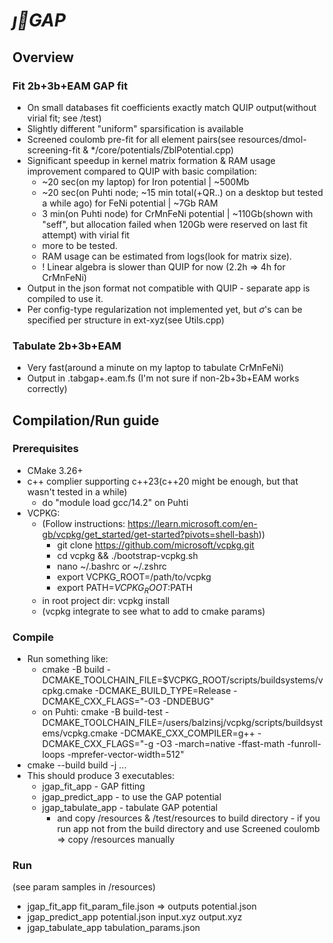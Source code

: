# $\vec{ȷ}GAP$
## Overview
### Fit 2b+3b+EAM GAP fit
- On small databases fit coefficients exactly match QUIP output(without virial fit; see /test)
- Slightly different "uniform" sparsification is available
- Screened coulomb pre-fit for all element pairs(see resources/dmol-screening-fit & */core/potentials/ZblPotential.cpp)
- Significant speedup in kernel matrix formation & RAM usage improvement compared to QUIP with basic compilation:
  - ~20 sec(on my laptop) for Iron potential | ~500Mb
  - ~20 sec(on Puhti node; ~15 min total(+QR..) on a desktop but tested a while ago) for FeNi potential | ~7Gb RAM
  - 3 min(on Puhti node) for CrMnFeNi potential | ~110Gb(shown with "seff", but allocation failed when 120Gb were reserved on last fit attempt) with virial fit
  - more to be tested.
  - RAM usage can be estimated from logs(look for matrix size).
  - ! Linear algebra is slower than QUIP for now (2.2h => 4h for CrMnFeNi)
- Output in the json format not compatible with QUIP - separate app is compiled to use it.
- Per config-type regularization not implemented yet, but $\sigma$'s can be specified per structure in ext-xyz(see Utils.cpp)
### Tabulate 2b+3b+EAM 
- Very fast(around a minute on my laptop to tabulate CrMnFeNi)
- Output in .tabgap+.eam.fs (I'm not sure if non-2b+3b+EAM works correctly)

## Compilation/Run guide
### Prerequisites 
- CMake 3.26+
- c++ complier supporting c++23(c++20 might be enough, but that wasn't tested in a while)
  - do "module load gcc/14.2" on Puhti
- VCPKG:
  - (Follow instructions: https://learn.microsoft.com/en-gb/vcpkg/get_started/get-started?pivots=shell-bash))
    - git clone https://github.com/microsoft/vcpkg.git
    - cd vcpkg && ./bootstrap-vcpkg.sh
    - nano ~/.bashrc or ~/.zshrc
    - export VCPKG_ROOT=/path/to/vcpkg
    - export PATH=$VCPKG_ROOT:$PATH
  - in root project dir: vcpkg install
  - (vcpkg integrate to see what to add to cmake params)
### Compile
- Run something like: 
  - cmake -B build -DCMAKE_TOOLCHAIN_FILE=$VCPKG_ROOT/scripts/buildsystems/vcpkg.cmake -DCMAKE_BUILD_TYPE=Release -DCMAKE_CXX_FLAGS="-O3 -DNDEBUG"
  - on Puhti: cmake -B build-test   -DCMAKE_TOOLCHAIN_FILE=/users/balzinsj/vcpkg/scripts/buildsystems/vcpkg.cmake   -DCMAKE_CXX_COMPILER=g++  -DCMAKE_CXX_FLAGS="-g -O3 -march=native -ffast-math -funroll-loops -mprefer-vector-width=512" 
- cmake --build build -j ...
- This should produce 3 executables:
  - jgap_fit_app - GAP fitting
  - jgap_predict_app - to use the GAP potential
  - jgap_tabulate_app - tabulate GAP potential
    - and copy /resources & /test/resources to build directory - if you run app not from the build directory and use Screened coulomb => copy /resources manually
### Run
(see param samples in /resources)
- jgap_fit_app fit_param_file.json => outputs potential.json
- jgap_predict_app potential.json input.xyz output.xyz
- jgap_tabulate_app tabulation_params.json